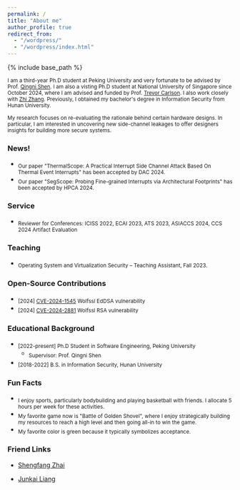 ```yaml
---
permalink: /
title: "About me"
author_profile: true
redirect_from: 
  - "/wordpress/"
  - "/wordpress/index.html"
---
```


{% include base_path %}

<sub> I am a third-year Ph.D student at Peking University and very fortunate to be advised by Prof. [Qingni Shen](https://ss.pku.edu.cn/teacherteam/teacherlist/1634-%E6%B2%88%E6%99%B4%E9%9C%93.html). I am also a visting Ph.D student at National University of Singapore since October 2024, where I am advised and funded by Prof. [Trevor Carlson](https://www.comp.nus.edu.sg/~tcarlson/). I also work closely with [Zhi Zhang](https://zhangzhics.github.io/). Previously, I obtained my bachelor's degree in Information Security from Hunan University.

<sub> My research focuses on re-evaluating the rationale behind certain hardware designs. In particular, I am interested in uncovering new side-channel leakages to offer designers insights for building more secure systems. 

<!--
, where I spent two years working with Prof. [Jiliang Zhang](https://grzy.hnu.edu.cn/site/index/zhangjiliang).
<sub> **I am looking for a Visiting Student/Research Assistant position starting from 2024 Fall.** Feel free to drop me an email if you are interested in my background.
 -->

### News!

- <sub>Our paper "ThermalScope: A Practical Interrupt Side Channel Attack Based On Thermal Event Interrupts" has been accepted by DAC 2024.
- <sub>Our paper "SegScope: Probing Fine-grained Interrupts via Architectural Footprints" has been accepted by HPCA 2024.

<!--
### Prestigious Awards
* <sub> [2022] Runner-up（2/3304）in ECS CloudBuild Developer Competition. 
* <sub> [2022]  College Graduate Excellence Award, Hunan Province, China.
* <sub> [2020]  Third Prize in 13th National College Student Information Security Contest (CTF track, top 5%).
* <sub> [2019]  National Scholarship, China.
-->

### Service
* <sub> Reviewer for Conferences: ICISS 2022, ECAI 2023, ATS 2023, ASIACCS 2024, CCS 2024 Artifact Evaluation
  
### Teaching
* <sub> Operating System and Virtualization Security – Teaching Assistant, Fall 2023.

### Open-Source Contributions
* <sub> [2024] [CVE-2024-1545](https://github.com/wolfSSL/wolfssl/blob/master/ChangeLog.md) Wolfssl EdDSA vulnerability
* <sub> [2024] [CVE-2024-2881](https://github.com/wolfSSL/wolfssl/blob/master/ChangeLog.md) Wolfssl RSA vulnerability

<!--
* <sub> [2024] CVE-2024-28285 Crypto++ Elgamal vulnerability
* <sub> [2023] CVE-2023-51939 Relic BBS vulnerability
-->

### Educational Background
* <sub> [2022-present] Ph.D Student in Software Engineering, Peking University </sub>
  * <sub> Supervisor: Prof. Qingni Shen </sub>
* <sub> [2018-2022] B.S. in Information Security, Hunan University </sub>      

### Fun Facts
* <sub> I enjoy sports, particularly bodybuilding and playing basketball with friends. I allocate 5 hours per week for these activities.
* <sub> My favorite game now is "Battle of Golden Shovel", where I enjoy strategically building my resources to reach a high level and then going all-in to win the game.
* <sub> My favorite color is green because it typically symbolizes acceptance.

### Friend Links
* [Shengfang Zhai](https://zhaisf.github.io/)

* [Junkai Liang](https://liang-junkai.github.io/)


<script type='text/javascript' id='clustrmaps' src='//cdn.clustrmaps.com/map_v2.js?cl=ffffff&w=a&t=tt&d=roOPIYhOSI6clMuqwkzlXBT7BKee-NL2r4v8oS1ini8'></script>





